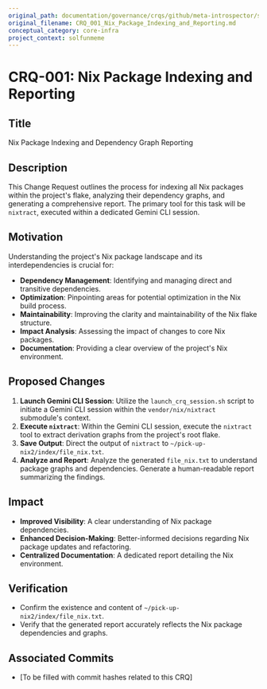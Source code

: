 ```yaml
---
original_path: documentation/governance/crqs/github/meta-introspector/solfunmeme/docs/crqs/CRQ_001_Nix_Package_Indexing_and_Reporting.md
original_filename: CRQ_001_Nix_Package_Indexing_and_Reporting.md
conceptual_category: core-infra
project_context: solfunmeme
---
```


# CRQ-001: Nix Package Indexing and Reporting

## Title
Nix Package Indexing and Dependency Graph Reporting

## Description
This Change Request outlines the process for indexing all Nix packages within the project's flake, analyzing their dependency graphs, and generating a comprehensive report. The primary tool for this task will be `nixtract`, executed within a dedicated Gemini CLI session.

## Motivation
Understanding the project's Nix package landscape and its interdependencies is crucial for:
*   **Dependency Management**: Identifying and managing direct and transitive dependencies.
*   **Optimization**: Pinpointing areas for potential optimization in the Nix build process.
*   **Maintainability**: Improving the clarity and maintainability of the Nix flake structure.
*   **Impact Analysis**: Assessing the impact of changes to core Nix packages.
*   **Documentation**: Providing a clear overview of the project's Nix environment.

## Proposed Changes
1.  **Launch Gemini CLI Session**: Utilize the `launch_crq_session.sh` script to initiate a Gemini CLI session within the `vendor/nix/nixtract` submodule's context.
2.  **Execute `nixtract`**: Within the Gemini CLI session, execute the `nixtract` tool to extract derivation graphs from the project's root flake.
3.  **Save Output**: Direct the output of `nixtract` to `~/pick-up-nix2/index/file_nix.txt`.
4.  **Analyze and Report**: Analyze the generated `file_nix.txt` to understand package graphs and dependencies. Generate a human-readable report summarizing the findings.

## Impact
*   **Improved Visibility**: A clear understanding of Nix package dependencies.
*   **Enhanced Decision-Making**: Better-informed decisions regarding Nix package updates and refactoring.
*   **Centralized Documentation**: A dedicated report detailing the Nix environment.

## Verification
*   Confirm the existence and content of `~/pick-up-nix2/index/file_nix.txt`.
*   Verify that the generated report accurately reflects the Nix package dependencies and graphs.

## Associated Commits
*   [To be filled with commit hashes related to this CRQ]
